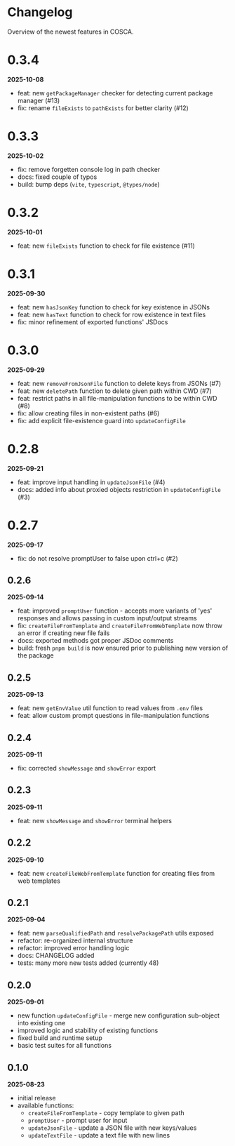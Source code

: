 # Changelog

Overview of the newest features in COSCA.

# 0.3.4

**2025-10-08**

- feat: new `getPackageManager` checker for detecting current package manager (#13)
- fix: rename `fileExists` to `pathExists` for better clarity (#12)

# 0.3.3

**2025-10-02**

- fix: remove forgetten console log in path checker
- docs: fixed couple of typos
- build: bump deps (`vite`, `typescript`, `@types/node`)

# 0.3.2

**2025-10-01**

- feat: new `fileExists` function to check for file existence (#11)

# 0.3.1

**2025-09-30**

- feat: new `hasJsonKey` function to check for key existence in JSONs
- feat: new `hasText` function to check for row existence in text files
- fix: minor refinement of exported functions' JSDocs

# 0.3.0

**2025-09-29**

- feat: new `removeFromJsonFile` function to delete keys from JSONs (#7)
- feat: new `deletePath` function to delete given path within CWD (#7)
- feat: restrict paths in all file-manipulation functions to be within CWD (#8)
- fix: allow creating files in non-existent paths (#6)
- fix: add explicit file-existence guard into `updateConfigFile`

# 0.2.8

**2025-09-21**

- feat: improve input handling in `updateJsonFile` (#4)
- docs: added info about proxied objects restriction in `updateConfigFile` (#3)

# 0.2.7

**2025-09-17**

- fix: do not resolve promptUser to false upon ctrl+c (#2)

## 0.2.6

**2025-09-14**

- feat: improved `promptUser` function - accepts more variants of 'yes' responses and allows passing in custom input/output streams
- fix: `createFileFromTemplate` and `createFileFromWebTemplate` now throw an error if creating new file fails
- docs: exported methods got proper JSDoc comments
- build: fresh `pnpm build` is now ensured prior to publishing new version of the package

## 0.2.5

**2025-09-13**

- feat: new `getEnvValue` util function to read values from `.env` files
- feat: allow custom prompt questions in file-manipulation functions

## 0.2.4

**2025-09-11**

- fix: corrected `showMessage` and `showError` export

## 0.2.3

**2025-09-11**

- feat: new `showMessage` and `showError` terminal helpers

## 0.2.2

**2025-09-10**

- feat: new `createFileWebFromTemplate` function for creating files from web templates

## 0.2.1

**2025-09-04**

- feat: new `parseQualifiedPath` and `resolvePackagePath` utils exposed
- refactor: re-organized internal structure
- refactor: improved error handling logic
- docs: CHANGELOG added
- tests: many more new tests added (currently 48)

## 0.2.0

**2025-09-01**

- new function `updateConfigFile` - merge new configuration sub-object into existing one
- improved logic and stability of existing functions
- fixed build and runtime setup
- basic test suites for all functions

## 0.1.0

**2025-08-23**

- initial release
- available functions:
  - `createFileFromTemplate` - copy template to given path
  - `promptUser` - prompt user for input
  - `updateJsonFile` - update a JSON file with new keys/values
  - `updateTextFile` - update a text file with new lines
